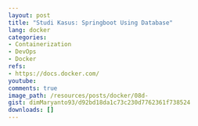 ```yaml
---
layout: post
title: "Studi Kasus: Springboot Using Database"
lang: docker
categories:
- Containerization
- DevOps
- Docker
refs: 
- https://docs.docker.com/
youtube: 
comments: true
image_path: /resources/posts/docker/08d-
gist: dimMaryanto93/d92bd18da1c73c230d7762361f738524
downloads: []
---
```


